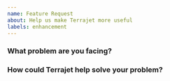 ```yaml
---
name: Feature Request
about: Help us make Terrajet more useful
labels: enhancement
---
```

<!--
Thank you for helping to improve Terrajet!

Please be sure to search for open issues before raising a new one. We use issues
for bug reports and feature requests. Please find us at https://slack.crossplane.io
for questions, support, and discussion.
-->

### What problem are you facing?
<!--
Please tell us a little about your use case - it's okay if it's hypothetical!
Leading with this context helps frame the feature request so we can ensure we
implement it sensibly.
--->

### How could Terrajet help solve your problem?
<!--
Let us know how you think Terrajet could help with your use case. 
-->
